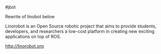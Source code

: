 #jbot

Rewrite of linobot below

Linorobot is an Open Source robotic project that aims to provide students, developers, and researchers a low-cost platform in creating new exciting applications on top of ROS.

http://linorobot.org


